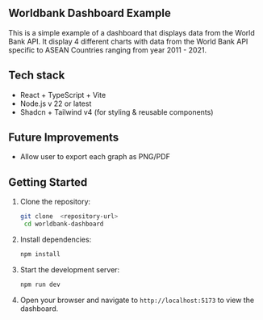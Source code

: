 ## Worldbank Dashboard Example
This is a simple example of a dashboard that displays data from the World Bank API. It display 4 different charts with data from the World Bank API specific to ASEAN Countries ranging from year 2011 - 2021.

## Tech stack
- React + TypeScript + Vite
- Node.js v 22 or latest
- Shadcn + Tailwind v4 (for styling & reusable components) 

## Future Improvements
- Allow user to export each graph as PNG/PDF

## Getting Started
1. Clone the repository:
   ```bash
   git clone  <repository-url> 
    cd worldbank-dashboard
    ```
  
2. Install dependencies:
   ```bash
   npm install
   ``` 

3. Start the development server:
   ```bash
   npm run dev
   ``` 

4. Open your browser and navigate to `http://localhost:5173` to view the dashboard.